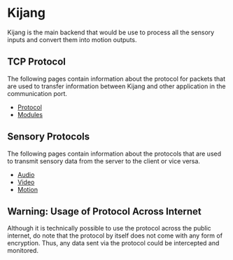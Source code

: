# Kijang

Kijang is the main backend that would be use to process all the sensory inputs and convert them into motion outputs.

## TCP Protocol

The following pages contain information about the protocol for packets that are used to transfer information between Kijang and other application in the communication port.

- [Protocol](./tcp-protocol)
- [Modules](./tcp-modules)

## Sensory Protocols

The following pages contain information about the protocols that are used to transmit sensory data from the server to the client or vice versa.

- [Audio](./udp-audio)
- [Video](./udp-video)
- [Motion](./udp-motion)

## Warning: Usage of Protocol Across Internet

Although it is technically possible to use the protocol across the public internet, do note that the protocol by itself does not come with any form of encryption. Thus, any data sent via the protocol could be intercepted and monitored.
